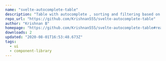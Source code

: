 ```yaml
---
name: "svelte-autocomplete-table"
description: "Table with autocomplete , sorting and filtering based on column values."
repo_url: "https://github.com/Krishnan555/svelte-autocomplete-table"
author: "Krishnan B"
homepage: "https://github.com/Krishnan555/svelte-autocomplete-table#readme"
downloads: 2
updated: "2020-08-01T16:53:48.673Z"
tags: 
  - ui
  - component-library
---
```

